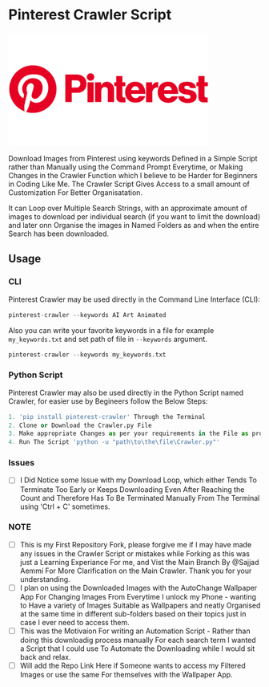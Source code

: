 # Pinterest Crawler Script

<img src="https://raw.githubusercontent.com/SajjadAemmi/Pinterest-Crawler/main/Pinterest-Logo.png" width="400px">

Download Images from Pinterest using keywords Defined in a Simple Script rather than Manually using the Command Prompt Everytime, or Making Changes in the Crawler Function which I believe to be Harder for Beginners in Coding Like Me. The Crawler Script Gives Access to a small amount of Customization For Better Organisatation.

It can Loop over Multiple Search Strings, with an approximate amount of images to download per individual search (if you want to limit the download) and later onn Organise the images in Named Folders as and when the entire Search has been downloaded. 

## Usage

### CLI

Pinterest Crawler may be used directly in the Command Line Interface (CLI):

```python
pinterest-crawler --keywords AI Art Animated
```

Also you can write your favorite keywords in a file for example `my_keywords.txt` and set path of file in `--keywords` argument.

```python
pinterest-crawler --keywords my_keywords.txt
```

### Python Script

Pinterest Crawler may also be used directly in the Python Script named Crawler, for easier use by Begineers follow the Below Steps:

```python
1. 'pip install pinterest-crawler' Through the Terminal
2. Clone or Download the Crawler.py File 
3. Make appropriate Changes as per your requirements in the File as prompted by the Comments [Search Strings, Download Paths, Counts, etc]
4. Run The Script 'python -u "path\to\the\file\Crawler.py"'
```

### Issues
- [ ] I Did Notice some Issue with my Download Loop, which either Tends To Terminate Too Early or Keeps Downloading Even After Reaching the Count and Therefore Has To Be Terminated Manually From The Terminal using 'Ctrl + C' sometimes.

### NOTE
- [ ] This is my First Repository Fork, please forgive me if I may have made any issues in the Crawler Script or mistakes while Forking as this was just a Learning Experiance For me, and Vist the Main Branch By @Sajjad Aemmi For More Clarification on the Main Crawler. Thank you for your understanding.
- [ ] I plan on using the Downloaded Images with  the AutoChange Wallpaper App For Changing Images From Everytime I unlock my Phone - wanting to Have a variety of Images Suitable as Wallpapers and neatly Organised at the same time in different sub-folders based on their topics just in case I ever need to access them.
- [ ] This was the Motivaion For writing an Automation Script - Rather than doing this downloadig process manually For each search term I wanted a Script that I could use To Automate the Downloading while I would sit back and relax.
- [ ] Will add the Repo Link Here if Someone wants to access my Filtered Images or use the same For themselves with the Wallpaper App.
